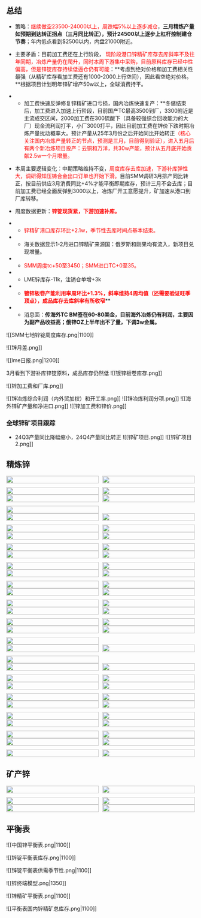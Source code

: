 ## 总结

- 策略：<font color = red>继续做空23500-24000以上，周跌幅5%以上逐步减仓</font>，**三月精炼产量如预期到达转正拐点（三月同比转正），预计24500以上逐步上杠杆控制建仓节奏</font>**；年内低点看到$2500以内，内盘21000附近。
- 主要矛盾：目前加工费还在上行阶段， <font color = red>现阶段港口锌精矿库存去库斜率不及往年同期，冶炼产量仍在爬升，同时本周下游集中采购，目前原料库存已经中性偏高，但是锌锭库存持续低逼仓仍有可能</font>：**考虑到绝对价格和加工费相关性最强（从精矿库存看加工费还有1000-2000上行空间），因此看空绝对价格。**根据项目计划明年锌矿增产50w以上，全球消费持平。

- - 加工费快速反弹修复锌精矿进口亏损，国内冶炼快速复产：**冬储结束后，加工费进入加速上行阶段，目前国产TC最高3500到厂，3300附近是主流成交区间，2000加工费在300硫酸下（具备较强综合回收能力的大厂）现金流利润打平，小厂3000打平，因此目前加工费在锌价下跌时期冶炼产量扰动概率大。预计产量从25年3月份之后开始同比开始转正<font color = red>（核心关注国内冶炼产量转正的节点，预测是三月，目前得到验证），进入五月后有两个新冶炼项目投产：云铜和万洋，共30w产能，预计从五月底开始贡献2.5w一个月增量。</font>

- 本周主要逻辑变化：中期策略维持不变，<font color = red>周度库存去库加速，下游补库弹性大，调研得知压铸合金出口订单也开始下滑。</font>目前SMM调研3月排产同比转正，按目前供应3月消费同比+4%才能平衡即期库存，预计三月不会去库；目前加工费已经全面反弹到3000以上，冶炼厂开工意愿提升，矿加速从港口到厂库转移。

- 周度数据更新：<font color = red>**锌锭现货紧，下游加速补库。**</font>
- - <font color = red>锌精矿港口库存环比+2.1w，季节性去库时间点基本结束。</font>
- - 海关数据显示1-2月进口锌精矿来源国：俄罗斯和刚果均有流入，新项目兑现增量。
- - <font color = red>SMM周度tc+50至3450；SMM进口TC+0至35。</font>
- - LME锌库存-11k，注销仓单增+3k
- - <font color = red>**镀锌板卷产能利用率周环比+1.3%，斜率维持4周均值（还需要验证旺季顶点），成品库存去库斜率有所收窄**</font>**

- - 消息面：**传海外TC BM签在60-80美金，目前海外冶炼仍有利润，主要因为副产品收益高；俄锌OZ上半年出不了量，下调3w金属。**


![[SMM七地锌锭周度库存.png|1100]]
<div STYLE="page-break-after: always;"></div>

![[锌月差.png]]

<div STYLE="page-break-after: always;"></div>

![[lme日报.png|1200]]
<div STYLE="page-break-after: always;"></div>

3月看到下游补库锌锭原料，成品库存仍然低
![[镀锌板卷库存.png]]

![[锌加工费和厂库.png]]

![[锌冶炼综合利润（内外贸加权）和开工率.png]]
![[锌冶炼利润分项.png]]
![[海外锌矿产量和净进口.png]]
![[锌加工费和锌价.png]]


### 全球锌矿项目跟踪
- 24Q3产量同比降幅缩小，24Q4产量同比转正
![[锌矿项目.png]]
![[锌矿项目2.png]]

<div STYLE="page-break-after: always;"></div>

## 精炼锌

<div style="display: grid; grid-template-columns: repeat(2, 1fr); gap: 10px; page-break-after: always;">
  <img src="SMM七地锌锭周度库存.png" style="width: 100%;"/>
  <img src="SMM上海、广东、天津三地锌锭周度库存.png" style="width: 100%;"/>
  <img src="锌矿出港：港口汇总.png" style="width: 100%;"/>
  <img src="Mysteel锌精矿：港口库存：中国.png" style="width: 100%;"/>
</div>

<div style="display: grid; grid-template-columns: repeat(2, 1fr); gap: 10px; page-break-after: always;">
  <img src="LME锌0-3.png" style="width: 100%;"/>
  <img src="lme锌库存.png" style="width: 100%;"/>
  <img src="LME锌注销仓单.png" style="width: 100%;"/>  
</div>

<div style="display: grid; grid-template-columns: repeat(2, 1fr); gap: 10px; page-break-after: always;">
  <img src="镀锌板卷：钢铁企业：产量：中国：周.png" style="width: 100%;"/>
  <img src="镀锌板卷：钢铁企业：产能利用率：周.png" style="width: 100%;"/>
  <img src="镀锌板卷：钢铁企业：开工率：周.png" style="width: 100%;"/>  
  <img src="镀锌板卷：库存：中国：周.png" style="width: 100%;"/>
</div>

<div style="display: grid; grid-template-columns: repeat(2, 1fr); gap: 10px; page-break-after: always;">
  <img src="SMM压铸周度产量.png" style="width: 100%;"/>
  <img src="SMM压铸周度原料库存.png" style="width: 100%;"/>
  <img src="SMM压铸周度成品库存.png" style="width: 100%;"/>  
  <img src="SMM 氧化锌周度产量.png" style="width: 100%;"/>  
</div>

<div style="display: grid; grid-template-columns: repeat(2, 1fr); gap: 10px; page-break-after: always;">
  <img src="精炼锌进口盈亏.png" style="width: 100%;"/>
  <img src="锌沪伦比值.png" style="width: 100%;"/>
  <img src="锌精矿日度进口盈亏.png" style="width: 100%;"/>  
  <img src="SMM进口锌溢价：提单.png" style="width: 100%;"/>
</div>

<div style="display: grid; grid-template-columns: repeat(2, 1fr); gap: 10px; page-break-after: always;">
  <img src="上海锌锭现货10：15升贴水.png" style="width: 100%;"/>
  <img src="SMM天津锌锭10：15升贴水.png" style="width: 100%;"/>
  <img src="广东锌锭现货10：15升贴水.png" style="width: 100%;"/>  
  <img src="SMM锌锭溢价：宁波.png" style="width: 100%;"/>
</div>


<div style="display: grid; grid-template-columns: repeat(2, 1fr); gap: 10px; page-break-after: always;">
  <img src="SMM广东地区锌锭入库.png" style="width: 100%;"/>
  <img src="SMM广东地区锌锭出库.png" style="width: 100%;"/>
  <img src="SMM上海进口锌入库.png" style="width: 100%;"/>  
  <img src="SMM上海进口锌出库.png" style="width: 100%;"/>
</div>

<div style="display: grid; grid-template-columns: repeat(2, 1fr); gap: 10px; page-break-after: always;">
  <img src="SMM 镀锌周度开工率.png" style="width: 100%;"/>
  <img src="镀锌新样本开工率.png" style="width: 100%;"/>
  <img src="SMM 镀锌周度产量.png" style="width: 100%;"/>  
  <img src="镀锌_新样本原料库存.png" style="width: 100%;"/>
</div>

<div style="display: grid; grid-template-columns: repeat(2, 1fr); gap: 10px; page-break-after: always;">
  <img src="镀锌板卷：库存：中国：周.png" style="width: 100%;"/>
  <img src="镀锌板卷：钢铁企业：厂内库存：周.png" style="width: 100%;"/>
  <img src="镀锌管利润.png" style="width: 100%;"/>  
</div>



<div style="display: grid; grid-template-columns: repeat(2, 1fr); gap: 10px; page-break-after: always;">
  <img src="彩涂板卷：钢铁企业：产量：中国：周.png" style="width: 100%;"/>
  <img src="彩涂板卷：钢铁企业：产能利用率：中国：周.png" style="width: 100%;"/>
  <img src="彩涂板卷：钢铁企业：开工率：中国：周.png" style="width: 100%;"/>  
</div>

<div style="display: grid; grid-template-columns: repeat(2, 1fr); gap: 10px; page-break-after: always;">
  <img src="SMM镀锌板月度开工率.png" style="width: 100%;"/>
  <img src="SMM镀锌板月度开工率：预测值.png" style="width: 100%;"/>
  <img src="SMM镀锌板月度成品库存.png" style="width: 100%;"/>  
  <img src="镀锌板带：出口数量合计：月.png" style="width: 100%;"/>  
</div>

<div style="display: grid; grid-template-columns: repeat(2, 1fr); gap: 10px; page-break-after: always;">
  <img src="SMM镀锌板月度开工率.png" style="width: 100%;"/>
  <img src="SMM镀锌板月度开工率：预测值.png" style="width: 100%;"/>
  <img src="SMM镀锌板月度成品库存.png" style="width: 100%;"/>  
  <img src="镀锌板带：出口数量合计：月.png" style="width: 100%;"/>  
</div>


<div style="display: grid; grid-template-columns: repeat(2, 1fr); gap: 10px; page-break-after: always;">
  <img src="SMM锌锭月度产量.png" style="width: 100%;"/>
  <img src="SMM精炼锌月度总开工率.png" style="width: 100%;"/>
  <img src="冶炼厂热镀锌合金月度产量.png" style="width: 100%;"/>  
  <img src="冶炼厂压铸锌合金月度产量.png" style="width: 100%;"/>  
</div>


<div style="display: grid; grid-template-columns: repeat(2, 1fr); gap: 10px; page-break-after: always;">
  <img src="精炼锌企业生产利润.png" style="width: 100%;"/>
  <img src="锌精矿综合周度加工费：价格分享后.png" style="width: 100%;"/>
  <img src="SMM精炼锌冶炼厂月度原料库存金属量.png" style="width: 100%;"/>  
  <img src="SMM精炼锌冶炼厂月度成品库存.png" style="width: 100%;"/>  
</div>

<div style="display: grid; grid-template-columns: repeat(2, 1fr); gap: 10px; page-break-after: always;">
  <img src="中国精炼锌月度进口量.png" style="width: 100%;"/>
  <img src="中国精炼锌月度出口量.png" style="width: 100%;"/>
  <img src="SMM精炼锌冶炼厂月度原料库存金属量.png" style="width: 100%;"/>  
  <img src="SMM精炼锌冶炼厂月度成品库存.png" style="width: 100%;"/>  
</div>

## 矿产锌

<div style="display: grid; grid-template-columns: repeat(2, 1fr); gap: 10px; page-break-after: always;">
  <img src="Zn50国产TC：周：平均价.png" style="width: 100%;"/>
  <img src="Zn50进口TC：周：平均价.png" style="width: 100%;"/>
  <img src="锌精矿企业生产利润.png" style="width: 100%;"/>  
  <img src="SMM精炼锌冶炼厂月度原料库存金属量.png" style="width: 100%;"/>  
</div>

<div style="display: grid; grid-template-columns: repeat(2, 1fr); gap: 10px; page-break-after: always;">
  <img src="SMM锌精矿新样本产量.png" style="width: 100%;"/>
  <img src="SMM锌精矿老样本月度全国开工率.png" style="width: 100%;"/>
</div>


## 平衡表

![[中国锌平衡表.png|1100]]

<div STYLE="page-break-after: always;"></div>


![[锌锭平衡表库存.png|1100]]

<div STYLE="page-break-after: always;"></div>


![[锌锭平衡表供需季节性.png|1100]]

<div STYLE="page-break-after: always;"></div>

![[锌终端模型.png|1350]]

<div STYLE="page-break-after: always;"></div>

![[锌精矿平衡表.png|1100]]

<div STYLE="page-break-after: always;"></div>

![[平衡表国内锌精矿总库存.png|1100]]

<div STYLE="page-break-after: always;"></div>

